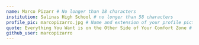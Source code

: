```yaml
---
name: Marco Pizarr # No longer than 18 characters
institution: Salinas High School # no longer than 58 characters
profile_pic: marcopizarro.jpg # Name and extension of your profile picture(ex. mona.png)
quote: Everything You Want is on the Other Side of Your Comfort Zone # no longer than 100 characters
github_user: marcopizarro
---
```

